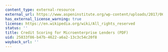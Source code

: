 ```yaml
---
content_type: external-resource
external_url: https://www.aspeninstitute.org/wp-content/uploads/2017/06/CreditScoring.pdf
has_external_license_warning: true
license: https://en.wikipedia.org/wiki/All_rights_reserved
status: ''
title: Credit Scoring for Microenterprise Lenders (PDF)
uid: 25833f86-b47b-4622-a6a2-13c3c54c20f8
wayback_url: ''
---
```

